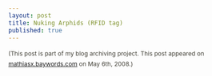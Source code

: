 ```yaml
---
layout: post
title: Nuking Arphids (RFID tag)
published: true
---
```

<p><span style="color: #424037; font-size: 12px; line-height: 21px;">(This post is part of my blog archiving project. This post appeared on <a href="http://mathiasx.baywords.com/2008/05/06/nuking-arphids-rfid-tag/">mathiasx.baywords.com</a>&nbsp;on May 6th, 2008.)</span></p>
<p>
<object height="385" width="480">
<param name="movie" value="http://www.youtube.com/v/GZPRjFxc504?fs=1&amp;hl=en_US" />
<param name="allowFullScreen" value="true" />
<param name="allowscriptaccess" value="always" /><embed src="http://www.youtube.com/v/GZPRjFxc504?fs=1&amp;hl=en_US" type="application/x-shockwave-flash" height="385" width="480"></embed>
</object>
</p>
